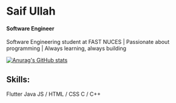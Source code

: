 # Saif Ullah
#### Software Engineer
Software Engineering student at FAST NUCES | Passionate about programming | Always learning, always building

[![Anurag's GitHub stats](https://github-readme-stats.vercel.app/api?username=Saifullah-Zakaib)](https://github.com/anuraghazra/github-readme-stats)

## Skills:
Flutter
Java 
JS / HTML / CSS
C / C++






